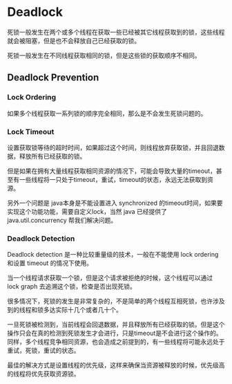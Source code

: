# Deadlock

死锁一般发生在两个或多个线程在获取一些已经被其它线程获取到的锁，这些线程就会被阻塞，但是也不会释放自己已经获取的锁。

死锁一般发生在不同线程获取相同的锁，但是这些锁的获取顺序不相同。

## Deadlock Prevention

### Lock Ordering

如果多个线程获取一系列锁的顺序完全相同，那么是不会发生死锁问题的。

### Lock Timeout

设置获取锁等待的超时时间，如果超过这个时间，则线程放弃获取锁，并且回退数据，释放所有已经获取的锁。

但是如果在拥有大量线程获取相同资源的情况下，可能会导致大量的timeout，甚至有一些线程将一只处于timeout，重试，timeout的状态，永远无法获取到资源。

另外一个问题是 java本身是不能设置进入 synchronized 的timeout时间，如果要实现这个功能功能，需要自定义lock，当然 java 已经提供了 java.util.concurrency 帮我们解决问题。

### Deadlock Detection

Deadlock detection 是一种比较重量级的技术，一般在不能使用 lock ordering 和设置 timeout 的情况下使用。

当一个线程请求获取一个锁，但是这个请求被拒绝的时候，这个线程可以通过 lock graph 去追溯这个锁，检查是否出现死锁。

很多情况下，死锁的发生是非常复杂的，不是简单的两个线程互相死锁，也许涉及到的线程和锁多达实际十几个或者几十个。

一旦死锁被检测到，当前线程会回退数据，并且释放所有已经获取的锁。但是这个操作只会在真的检测到死锁发生才会进行，只是timeout是不会进行这个操作的。同样，多个线程竞争相同资源，也会造成之前提到的，有一些线程将可能永远处于重试，死锁，重试的状态。

最佳的解决方式是设置线程的优先级，这样来确保当资源被释放的时候，优先级高的线程将优先获取资源锁。

